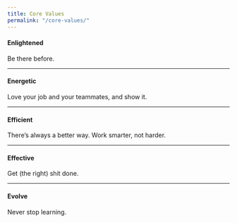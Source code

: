 ```yaml
---
title: Core Values
permalink: "/core-values/"
---
```


#### **Enlightened**

Be there before.


---

#### **Energetic**

Love your job and your teammates, and show it.


---

#### **Efficient**

There’s always a better way. Work smarter, not harder.


---

#### **Effective**

Get (the right) shit done.


---

#### **Evolve**

Never stop learning.

